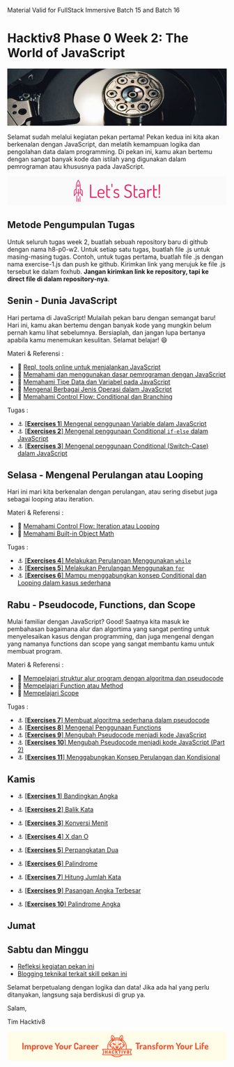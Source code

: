 Material Valid for FullStack Immersive Batch 15 and Batch 16
# Hacktiv8 Phase 0 Week 2: The World of JavaScript

![Header](assets/header-w2.jpg)

Selamat sudah melalui kegiatan pekan pertama! Pekan kedua ini kita akan berkenalan dengan JavaScript,
dan melatih kemampuan logika dan pengolahan data dalam programming. Di pekan ini, kamu akan bertemu dengan sangat banyak kode dan istilah yang digunakan dalam pemrograman atau khususnya pada JavaScript.

![Let's start!](assets/start.png)

## Metode Pengumpulan Tugas

Untuk seluruh tugas week 2, buatlah sebuah repository baru di github dengan nama h8-p0-w2. Untuk setiap satu tugas, buatlah file .js untuk masing-masing tugas. Contoh, untuk tugas pertama, buatlah file .js dengan nama exercise-1.js dan push ke github. Kirimkan link yang merujuk ke file .js tersebut ke dalam foxhub. **Jangan kirimkan link ke repository, tapi ke direct file di dalam repository-nya**.

## Senin - Dunia JavaScript
Hari pertama di JavaScript! Mulailah pekan baru dengan semangat baru! Hari ini, kamu akan bertemu dengan banyak kode yang mungkin belum pernah kamu lihat sebelumnya. Bersiaplah, dan jangan lupa bertanya apabila kamu menemukan kesulitan. Selamat belajar! :smile:


Materi & Referensi :

- :wrench:
[Repl, tools online untuk menjalankan JavaScript](https://repl.it/languages/javascript)
- :notebook_with_decorative_cover:
[Memahami dan menggunakan dasar pemrograman dengan JavaScript](modules/js-first-time.md)
- :notebook_with_decorative_cover:
[Memahami Tipe Data dan Variabel pada JavaScript](modules/js-first-time.md#data-type)
- :notebook_with_decorative_cover:
[Mengenal Berbagai Jenis Operasi dalam JavaScript](modules/js-first-time.md#operator)
- :notebook_with_decorative_cover:
[Memahami Control Flow: Conditional dan Branching](modules/js-first-time.md#conditional)

Tugas :

- :anchor:
[[**Exercises 1**] Mengenal penggunaan Variable dalam JavaScript](modules/anchor-belajar-variabel.md)
- :anchor:
[[**Exercises 2**] Mengenal penggunaan Conditional `if-else` dalam JavaScript](modules/anchor-menggunakan-if-else.md)
- :anchor:
[[**Exercises 3**] Mengenal penggunaan Conditional (Switch-Case) dalam JavaScript](modules/anchor-switch-case.md)

## Selasa - Mengenal Perulangan atau Looping

Hari ini mari kita berkenalan dengan perulangan, atau sering disebut juga sebagai looping atau iteration.

Materi & Referensi :

- :notebook_with_decorative_cover:
[Memahami Control Flow: Iteration atau Looping](modules/js-first-time.md#loopiteration)
- :notebook_with_decorative_cover:
[Memahami Built-in Object Math](modules/math-object-js.md)

Tugas :

- :anchor: [[**Exercises 4**] Melakukan Perulangan Menggunakan `while`](modules/anchor-belajar-while.md)
- :anchor:
[[**Exercises 5**] Melakukan Perulangan Menggunakan `for`](modules/anchor-belajar-for.md)
- :anchor:
[[**Exercises 6**] Mampu menggabungkan konsep Conditional dan Looping dalam kasus sederhana](modules/ganjil-genap-dll.md)

## Rabu - Pseudocode, Functions, dan Scope
Mulai familiar dengan JavaScript? Good! Saatnya kita masuk ke pembahasan bagaimana alur dan algortima yang sangat penting untuk menyelesaikan kasus dengan programming, dan juga mengenal dengan yang namanya functions dan scope yang sangat membantu kamu untuk membuat program.

Materi & Referensi :

- :notebook_with_decorative_cover:
[Mempelajari struktur alur program dengan algoritma dan pseudocode](modules/algorithm-pseudocode.md)
- :notebook_with_decorative_cover:
[Mempelajari Function atau Method](modules/js-first-time.md#functionmethod)
- :notebook_with_decorative_cover:
[Mempelajari Scope](modules/js-scope.md)

Tugas :

- :anchor:
[[**Exercises 7**] Membuat algoritma sederhana dalam pseudocode](modules/anchor-case-to-pseudocode.md)
- :anchor:
[[**Exercises 8**] Mengenal Penggunaan Functions](modules/anchor-basic-function.md)
- :anchor: [[**Exercises 9**] Mengubah Pseudocode menjadi kode JavaScript](modules/anchor-pseudocode.md)
- :anchor: [[**Exercises 10**] Mengubah Pseudocode menjadi kode JavaScript (Part 2)](modules/anchor-pseudocode2.md)
- :anchor: [[**Exercises 11**] Menggabungkan Konsep Perulangan dan Kondisional](modules/rocket-loop-conditional.md)

## Kamis
- :anchor:
[[**Exercises 1**] Bandingkan Angka](/modules/challenge-bandingkan-angka.md)
- :anchor:
[[**Exercises 2**] Balik Kata](/modules/challenge-balik-kata.md)
- :anchor:
[[**Exercises 3**] Konversi Menit](/modules/challenge-konversi-menit.md)
- :anchor:
[[**Exercises 4**] X dan O](/modules/challenge-x-dan-o.md)
- :anchor:
[[**Exercises 5**] Perpangkatan Dua](/modules/challenge-perpangkatan-dua.md)
- :anchor:
[[**Exercises 6**] Palindrome](/modules/challenge-palindrome.md)
- :anchor:
[[**Exercises 7**] Hitung Jumlah Kata](/modules/challenge-hitung-jumlah-kata.md)

- :anchor:
[[**Exercises 9**] Pasangan Angka Terbesar](/modules/challenge-pasangan-terbesar.md)
- :anchor:
[[**Exercises 10**] Palindrome Angka](/modules/challenge-palindrome-angka.md)


## Jumat
<!-- ## Kamis - mengenal Array dan Memperdalam String
Sebelumnya, kita telah belajar berbagai macam tipe data yang kita tampung di variabel JavaScript dan kita bermain operasi dengannya, menggunakan conditional, bahkan hingga looping. Sekarang, saatnya kita berkenalan dengan Array, tipe data yang sangat berguna untukmu dalam membuat penampungan data yang terstruktur.

Materi & Referensi :

- :notebook_with_decorative_cover: [Mempelajari tipe data Array](modules/js-array.md)
- :notebook_with_decorative_cover:
[Memahami Tipe Data String pada JavaScript](modules/js-string-reference.md)

Tugas : -->

<!-- - :anchor: [[**Exercises 12**] Tantangan Array 1 (Mengakses Nilai dalam Array)](modules/anchor-akses-array.md)
- :anchor: [[**Exercises 13**] Tantangan Array 2 (Melooping menggunakan Array)](modules/anchor-loop-array.md)
- :anchor: [[**Exercises 14**] Tantangan Array 3 (Array Join, Split, Slice, Splice, Sort)](modules/anchor-mixed-array.md) -->

<!-- ## Jumat - Your First JavaScript App!
Tibalah di akhir minggu. Kamu telah mengenal berbagai macam sintaks JavaScript dari hari pertama hingga hari ini. Sekarang saatnya tunjukkan kemampuan yang telah kamu dapatkan dengan membuat sebuah aplikasi sederhana yang akan ditampilkan di console. JSBin tetap menjadi teman terbaikmu hari ini.


- :anchor:
[[**Exercises 15**] Menyelesaikan Codecademy JavaScript Course (Hanya sampai Unit 6 - Arrays and Loops)](https://www.codecademy.com/learn/learn-javascript)
- :anchor: [[**Exercises 16**] WEEKLY PROJECT - Simple JavaScript App](modules/js-application.md) -->

## Sabtu dan Minggu

-  [Refleksi kegiatan pekan ini](modules/reflection.md)
-  [Blogging teknikal terkait skill pekan ini](modules/blog.md)

Selamat berpetualang dengan logika dan data! Jika ada hal yang perlu ditanyakan, langsung saja berdiskusi di grup ya.

Salam,

Tim Hacktiv8

![Hacktiv8 Banner](assets/banner.png)
